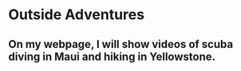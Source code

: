 # Outside Adventures

## On my webpage, I will show videos of scuba diving in Maui and hiking in Yellowstone.
